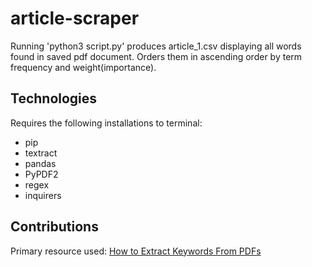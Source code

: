 # article-scraper

Running 'python3 script.py' produces article_1.csv displaying all words found in saved pdf document. Orders them in ascending order by term frequency and weight(importance).

## Technologies

Requires the following installations to terminal:
- pip
- textract
- pandas
- PyPDF2
- regex
- inquirers

## Contributions

Primary resource used: [How to Extract Keywords From PDFs](https://towardsdatascience.com/how-to-extract-keywords-from-pdfs-and-arrange-in-order-of-their-weights-using-python-841556083341)
